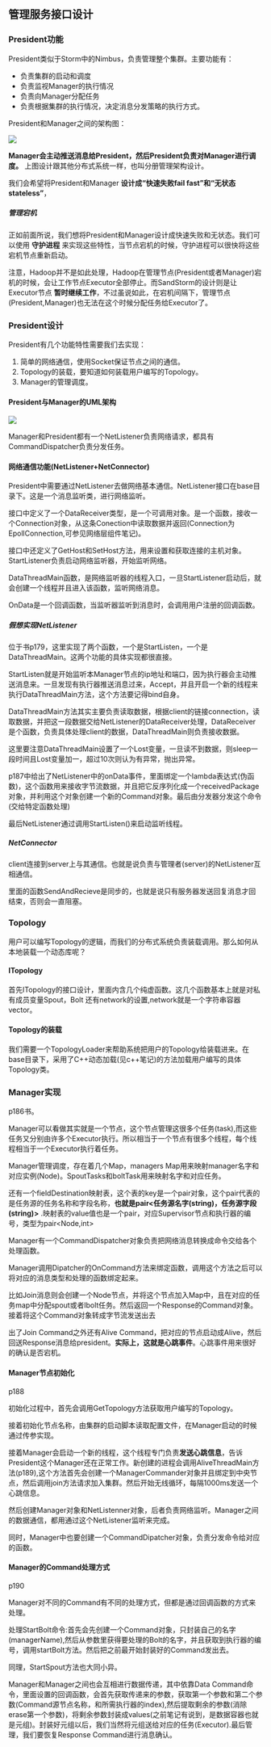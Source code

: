 ## 管理服务接口设计

### President功能
President类似于Storm中的Nimbus，负责管理整个集群。主要功能有：

 - 负责集群的启动和调度
 - 负责监视Manager的执行情况
 - 负责向Manager分配任务
 - 负责根据集群的执行情况，决定消息分发策略的执行方式。

President和Manager之间的架构图：

![](image/structure2.jpg)

**Manager会主动推送消息给President，然后President负责对Manager进行调度。** 上图设计跟其他分布式系统一样，也叫分册管理架构设计。

我们会希望将President和Manager **设计成“快速失败fail fast”和“无状态stateless”**，

##### 管理宕机
正如前面所说，我们想将President和Manager设计成快速失败和无状态。我们可以使用 **守护进程** 来实现这些特性，当节点宕机的时候，守护进程可以很快将这些宕机节点重新启动。

注意，Hadoop并不是如此处理，Hadoop在管理节点(President或者Manager)宕机的时候，会让工作节点Executor全部停止。而SandStorm的设计则是让Executor节点 **暂时继续工作**，不过虽说如此，在宕机间隔下，管理节点(President,Manager)也无法在这个时候分配任务给Executor了。

### President设计
President有几个功能特性需要我们去实现：

1. 简单的网络通信，使用Socket保证节点之间的通信。
2. Topology的装载，要知道如何装载用户编写的Topology。
3. Manager的管理调度。

#### President与Manager的UML架构

![](image/uml2.jpg)


Manager和President都有一个NetListener负责网络请求，都具有CommandDispatcher负责分发任务。

#### 网络通信功能(NetListener+NetConnector)
President中需要通过NetListener去做网络基本通信。NetListener接口在base目录下。这是一个消息监听类，进行网络监听。

接口中定义了一个DataReceiver类型，是一个可调用对象。是一个函数，接收一个Connection对象，从这条Conection中读取数据并返回(Connection为EpollConnection,可参见网络层组件笔记)。

接口中还定义了GetHost和SetHost方法，用来设置和获取连接的主机对象。StartListener负责启动网络监听器，开始监听网络。

DataThreadMain函数，是网络监听器的线程入口，一旦StartListener启动后，就会创建一个线程并且进入该函数，监听网络消息。

OnData是一个回调函数，当监听器监听到消息时，会调用用户注册的回调函数。

##### 假想实现NetListener
位于书p179，这里实现了两个函数，一个是StartListen，一个是DataThreadMain。这两个功能的具体实现都很直接。

StartListen就是开始监听本Manager节点的ip地址和端口，因为执行器会主动推送消息来。一旦发现有执行器推送消息过来，Accept，并且开启一个新的线程来执行DataThreadMain方法，这个方法要记得bind自身。

DataThreadMain方法其实主要负责读取数据，根据client的链接connection，读取数据，并把这一段数据交给NetListener的DataReceiver处理，DataReceiver是个函数，负责具体处理client的数据，DataThreadMain则负责接收数据。

这里要注意DataThreadMain设置了一个Lost变量，一旦读不到数据，则sleep一段时间且Lost变量加一，超过10次则认为有异常，抛出异常。

p187中给出了NetListener中的onData事件，里面绑定一个lambda表达式(伪函数)，这个函数用来接收字节流数据，并且把它反序列化成一个receivedPackage对象，并利用这个对象创建一个新的Command对象。最后由分发器分发这个命令(交给特定函数处理)

最后NetListener通过调用StartListen()来启动监听线程。

##### NetConnector
client连接到server上与其通信。也就是说负责与管理者(server)的NetListener互相通信。

里面的函数SendAndRecieve是同步的，也就是说只有服务器发送回复消息才回结束，否则会一直阻塞。

### Topology
用户可以编写Topology的逻辑，而我们的分布式系统负责装载调用。那么如何从本地装载一个动态库呢？

#### ITopology

首先ITopology的接口设计，里面内含几个纯虚函数。这几个函数基本上就是对私有成员变量Spout，Bolt
还有network的设置,network就是一个字符串容器vector。

#### Topology的装载
我们需要一个TopologyLoader来帮助系统把用户的Topology给装载进来。在base目录下，采用了C++动态加载(见c++笔记)的方法加载用户编写的具体Topology类。

### Manager实现
p186书。

Manager可以看做其实就是一个节点，这个节点管理这很多个任务(task),而这些任务又分别由许多个Executor执行。所以相当于一个节点有很多个线程，每个线程相当于一个Executor执行着任务。

Manager管理调度，存在着几个Map，managers Map用来映射manager名字和对应实例(Node)。SpoutTasks和boltTask用来映射名字和对应任务。

还有一个fieldDestination映射表，这个表的key是一个pair对象，这个pair代表的是任务源的任务名称和字段名称，**也就是pair\<任务源名字(string)，任务源字段(string)\>** .映射表的value值也是一个pair，对应Supervisor节点和执行器的编号，类型为pair\<Node,int\>

Manager有一个CommandDispatcher对象负责把网络消息转换成命令交给各个处理函数。

Manager调用Dipatcher的OnCommand方法来绑定函数，调用这个方法之后可以将对应的消息类型和处理的函数绑定起来。

比如Join消息则会创建一个Node节点，并将这个节点加入Map中，且在对应的任务map中分配spout或者Ibolt任务。然后返回一个Response的Command对象。接着将这个Command对象转成字节流发送出去

出了Join Command之外还有Alive Command，把对应的节点启动成Alive，然后回送Response消息给president。**实际上，这就是心跳事件**。心跳事件用来很好的确认是否宕机。

#### Manager节点初始化
p188

初始化过程中，首先会调用GetTopology方法获取用户编写的Topology。

接着初始化节点名称，由集群的启动脚本读取配置文件，在Manager启动的时候通过传参实现。

接着Manager会启动一个新的线程，这个线程专门负责**发送心跳信息**，告诉President这个Manager还在正常工作。新创建的进程会调用AliveThreadMain方法(p189),这个方法首先会创建一个ManagerCommander对象并且绑定到中央节点，然后调用join方法请求加入集群。然后开始无线循环，每隔1000ms发送一个心跳信息。

然后创建Manager对象和NetListenner对象，后者负责网络监听。Manager之间的数据通信，都用通过这个NetListener监听来完成。

同时，Manager中也要创建一个CommandDipatcher对象，负责分发命令给对应的函数。


#### Manager的Command处理方式
p190

Manager对不同的Command有不同的处理方式，但都是通过回调函数的方式来处理。

处理StartBolt命令:首先会先创建一个Command对象，只封装自己的名字(managerName),然后从参数里获得要处理的Bolt的名字，并且获取到执行器的编号，调用startBolt方法。然后把之前最开始封装好的Command发出去。

同理，StartSpout方法也大同小异。

Manager和Manager之间也会互相进行数据传递，其中依靠Data Command命令，里面设置的回调函数，会首先获取传递来的参数，获取第一个参数和第二个参数(Command源节点名称，和所需执行器的index),然后提取剩余的参数(消除erase第一个参数)，将剩余参数封装成values(之前笔记有说到，是数据容器也就是元组)。封装好元组以后，我们当然将元组送给对应的任务(Executor).最后管理，我们要恢复Response Command进行消息确认。
